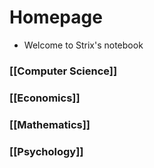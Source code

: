 # Homepage
- Welcome to Strix's notebook

### [[Computer Science]]
### [[Economics]]
### [[Mathematics]]
### [[Psychology]]
